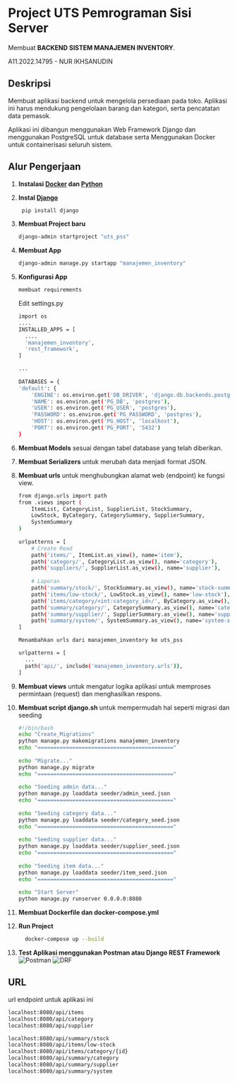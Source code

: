 
# Project UTS Pemrograman Sisi Server
Membuat **BACKEND SISTEM MANAJEMEN INVENTORY**.

A11.2022.14795 - NUR IKHSANUDIN

## Deskripsi
Membuat aplikasi backend untuk mengelola persediaan pada toko. Aplikasi ini harus mendukung pengelolaan barang dan kategori, serta pencatatan data pemasok.

Aplikasi ini dibangun menggunakan Web Framework Django dan menggunakan PostgreSQL untuk database serta Menggunakan Docker untuk containerisasi seluruh sistem.


## Alur Pengerjaan
1. **Instalasi [Docker](https://docs.docker.com/) dan [Python](https://www.python.org/doc/)**
2. **Instal [Django](https://docs.djangoproject.com/en/5.2/)**

    ```bash
     pip install django
    ```

3. **Membuat Project baru**
    ```bash
    django-admin startproject "uts_pss" 
    ```

4. **Membuat App**
    ```bash
    django-admin manage.py startapp "manajemen_inventory"
    ```

5. **Konfigurasi App**
    ```bash
    membuat requirements
    ```
      Edit settings.py
    ```bash
    import os
    ....
    INSTALLED_APPS = [
      ....
      'manajemen_inventory',
      'rest_framework',
    ]
    
    ...
  
    DATABASES = {
    'default': {
        'ENGINE': os.environ.get('DB_DRIVER', 'django.db.backends.postgresql'),
        'NAME': os.environ.get('PG_DB', 'postgres'),
        'USER': os.environ.get('PG_USER', 'postgres'),
        'PASSWORD': os.environ.get('PG_PASSWORD', 'postgres'),
        'HOST': os.environ.get('PG_HOST', 'localhost'),
        'PORT': os.environ.get('PG_PORT', '5432')
    }
    ```
  
6. **Membuat Models** sesuai dengan tabel database yang telah diberikan.
7. **Membuat Serializers** untuk merubah data menjadi format JSON.
8. **Membuat urls** untuk menghubungkan alamat web (endpoint) ke fungsi view.
    ``` bash
    from django.urls import path
    from .views import (
        ItemList, CategoryList, SupplierList, StockSummary,
        LowStock, ByCategory, CategorySummary, SupplierSummary,
        SystemSummary
    )
  
    urlpatterns = [
        # Create Read
        path('items/', ItemList.as_view(), name='item'),
        path('category/', CategoryList.as_view(), name='category'),
        path('suppliers/', SupplierList.as_view(), name='supplier'),
  
        # Laporan
        path('summary/stock/', StockSummary.as_view(), name='stock-summary'),
        path('items/low-stock/', LowStock.as_view(), name='low-stock'),
        path('items/category/<int:category_id>/', ByCategory.as_view(), name='items-by-category'),
        path('summary/category/', CategorySummary.as_view(), name='category-summary'),
        path('summary/supplier/', SupplierSummary.as_view(), name='supplier-summary'),
        path('summary/system/', SystemSummary.as_view(), name='system-summary'),
    ]
    ```

    ``` bash
    Menambahkan urls dari manajemen_inventory ke uts_pss
    
    urlpatterns = [
      ...
      path('api/', include('manajemen_inventory.urls')),
    ]
    ```
9. **Membuat views** untuk mengatur logika aplikasi untuk memproses permintaan (request) dan menghasilkan respons.
10. **Membuat script django.sh** untuk mempermudah hal seperti migrasi dan seeding
    ``` bash
    #!/bin/bash
    echo "Create_Migrations"
    python manage.py makemigrations manajemen_inventory
    echo "==========================================="
  
    echo "Migrate..."
    python manage.py migrate
    echo "==========================================="
  
    echo "Seeding admin data..."
    python manage.py loaddata seeder/admin_seed.json
    echo "==========================================="
  
    echo "Seeding category data..."
    python manage.py loaddata seeder/category_seed.json
    echo "==========================================="
  
    echo "Seeding supplier data..."
    python manage.py loaddata seeder/supplier_seed.json
    echo "==========================================="
  
    echo "Seeding item data..."
    python manage.py loaddata seeder/item_seed.json
    echo "==========================================="
  
    echo "Start Server"
    python manage.py runserver 0.0.0.0:8080
    ```
11. **Membuat Dockerfile dan docker-compose.yml**
12. **Run Project**
    ```bash
      docker-compose up --build
    ```
13. **Test Aplikasi menggunakan Postman atau Django REST Framework**
  ![Postman](https://drive.google.com/uc?export=view&id=10tW-SetYxYzFeJER4s-peXXzMOCD6hGh)
  ![DRF](https://drive.google.com/uc?export=view&id=1tddUB0-TmX6Tp7U0GLilhZ7flM6DwJHT)



## URL
url endpoint untuk aplikasi ini
``` bash
localhost:8080/api/items
localhost:8080/api/category
localhost:8080/api/supplier

localhost:8080/api/summary/stock
localhost:8080/api/items/low-stock
localhost:8080/api/items/category/{id}
localhost:8080/api/summary/category
localhost:8080/api/summary/supplier
localhost:8080/api/summary/system
```
